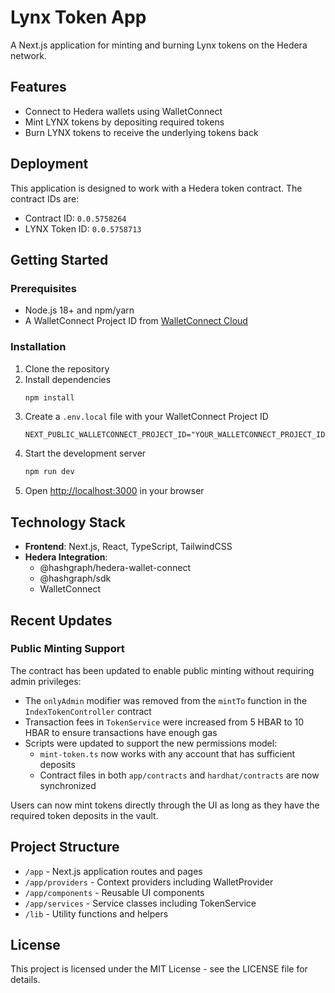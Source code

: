 # Lynx Token App

A Next.js application for minting and burning Lynx tokens on the Hedera network.

## Features

- Connect to Hedera wallets using WalletConnect
- Mint LYNX tokens by depositing required tokens
- Burn LYNX tokens to receive the underlying tokens back

## Deployment

This application is designed to work with a Hedera token contract. The contract IDs are:

- Contract ID: `0.0.5758264`
- LYNX Token ID: `0.0.5758713`

## Getting Started

### Prerequisites

- Node.js 18+ and npm/yarn
- A WalletConnect Project ID from [WalletConnect Cloud](https://cloud.walletconnect.com/)

### Installation

1. Clone the repository
2. Install dependencies
   ```bash
   npm install
   ```
3. Create a `.env.local` file with your WalletConnect Project ID
   ```
   NEXT_PUBLIC_WALLETCONNECT_PROJECT_ID="YOUR_WALLETCONNECT_PROJECT_ID"
   ```
4. Start the development server
   ```bash
   npm run dev
   ```
5. Open [http://localhost:3000](http://localhost:3000) in your browser

## Technology Stack

- **Frontend**: Next.js, React, TypeScript, TailwindCSS
- **Hedera Integration**: 
  - @hashgraph/hedera-wallet-connect
  - @hashgraph/sdk
  - WalletConnect

## Recent Updates

### Public Minting Support

The contract has been updated to enable public minting without requiring admin privileges:

- The `onlyAdmin` modifier was removed from the `mintTo` function in the `IndexTokenController` contract
- Transaction fees in `TokenService` were increased from 5 HBAR to 10 HBAR to ensure transactions have enough gas
- Scripts were updated to support the new permissions model:
  - `mint-token.ts` now works with any account that has sufficient deposits
  - Contract files in both `app/contracts` and `hardhat/contracts` are now synchronized

Users can now mint tokens directly through the UI as long as they have the required token deposits in the vault.

## Project Structure

- `/app` - Next.js application routes and pages
- `/app/providers` - Context providers including WalletProvider 
- `/app/components` - Reusable UI components
- `/app/services` - Service classes including TokenService
- `/lib` - Utility functions and helpers

## License

This project is licensed under the MIT License - see the LICENSE file for details.
